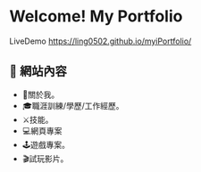 # Welcome! My Portfolio

LiveDemo
https://ling0502.github.io/myiPortfolio/

## :wedding: 網站內容
* 👩關於我。
* 🎓職涯訓練/學歷/工作經歷。
* ⚔️技能。
* 💻網頁專案
* 🕹️遊戲專案。
* 🎬試玩影片。
